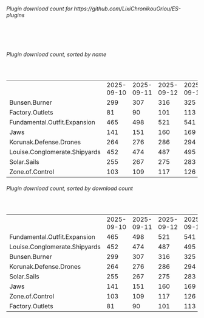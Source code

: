 <h6>Plugin download count for https://github.com/LixiChronikouOriou/ES-plugins</h6><br>
<br>
<h6>Plugin download count, sorted by name</h6><sub><sup><br>
<table>
	<tr>
		<td></td>
		<td>2025-09-10</td>
		<td>2025-09-11</td>
		<td>2025-09-12</td>
		<td>2025-09-13</td>
		<td>2025-09-14</td>
		<td>2025-09-15</td>
		<td>2025-09-16</td>
		<td>today +</td>
	</tr>
	<tr>
		<td>Bunsen.Burner</td>
		<td>299</td>
		<td>307</td>
		<td>316</td>
		<td>325</td>
		<td>330</td>
		<td>341</td>
		<td>344</td>
		<td>+ 3</td>
	</tr>
	<tr>
		<td>Factory.Outlets</td>
		<td>81</td>
		<td>90</td>
		<td>101</td>
		<td>113</td>
		<td>119</td>
		<td>132</td>
		<td>137</td>
		<td>+ 5</td>
	</tr>
	<tr>
		<td>Fundamental.Outfit.Expansion</td>
		<td>465</td>
		<td>498</td>
		<td>521</td>
		<td>541</td>
		<td>550</td>
		<td>566</td>
		<td>575</td>
		<td>+ 9</td>
	</tr>
	<tr>
		<td>Jaws</td>
		<td>141</td>
		<td>151</td>
		<td>160</td>
		<td>169</td>
		<td>176</td>
		<td>186</td>
		<td>191</td>
		<td>+ 5</td>
	</tr>
	<tr>
		<td>Korunak.Defense.Drones</td>
		<td>264</td>
		<td>276</td>
		<td>286</td>
		<td>294</td>
		<td>299</td>
		<td>310</td>
		<td>316</td>
		<td>+ 6</td>
	</tr>
	<tr>
		<td>Louise.Conglomerate.Shipyards</td>
		<td>452</td>
		<td>474</td>
		<td>487</td>
		<td>495</td>
		<td>501</td>
		<td>512</td>
		<td>516</td>
		<td>+ 4</td>
	</tr>
	<tr>
		<td>Solar.Sails</td>
		<td>255</td>
		<td>267</td>
		<td>275</td>
		<td>283</td>
		<td>289</td>
		<td>302</td>
		<td>307</td>
		<td>+ 5</td>
	</tr>
	<tr>
		<td>Zone.of.Control</td>
		<td>103</td>
		<td>109</td>
		<td>117</td>
		<td>126</td>
		<td>132</td>
		<td>144</td>
		<td>147</td>
		<td>+ 3</td>
	</tr>
</table>
</sub></sup>
<h6>Plugin download count, sorted by download count</h6><sub><sup><br>
<table>
	<tr>
		<td></td>
		<td>2025-09-10</td>
		<td>2025-09-11</td>
		<td>2025-09-12</td>
		<td>2025-09-13</td>
		<td>2025-09-14</td>
		<td>2025-09-15</td>
		<td>2025-09-16</td>
		<td>today +</td>
	</tr>
	<tr>
		<td>Fundamental.Outfit.Expansion</td>
		<td>465</td>
		<td>498</td>
		<td>521</td>
		<td>541</td>
		<td>550</td>
		<td>566</td>
		<td>575</td>
		<td>+ 9</td>
	</tr>
	<tr>
		<td>Louise.Conglomerate.Shipyards</td>
		<td>452</td>
		<td>474</td>
		<td>487</td>
		<td>495</td>
		<td>501</td>
		<td>512</td>
		<td>516</td>
		<td>+ 4</td>
	</tr>
	<tr>
		<td>Bunsen.Burner</td>
		<td>299</td>
		<td>307</td>
		<td>316</td>
		<td>325</td>
		<td>330</td>
		<td>341</td>
		<td>344</td>
		<td>+ 3</td>
	</tr>
	<tr>
		<td>Korunak.Defense.Drones</td>
		<td>264</td>
		<td>276</td>
		<td>286</td>
		<td>294</td>
		<td>299</td>
		<td>310</td>
		<td>316</td>
		<td>+ 6</td>
	</tr>
	<tr>
		<td>Solar.Sails</td>
		<td>255</td>
		<td>267</td>
		<td>275</td>
		<td>283</td>
		<td>289</td>
		<td>302</td>
		<td>307</td>
		<td>+ 5</td>
	</tr>
	<tr>
		<td>Jaws</td>
		<td>141</td>
		<td>151</td>
		<td>160</td>
		<td>169</td>
		<td>176</td>
		<td>186</td>
		<td>191</td>
		<td>+ 5</td>
	</tr>
	<tr>
		<td>Zone.of.Control</td>
		<td>103</td>
		<td>109</td>
		<td>117</td>
		<td>126</td>
		<td>132</td>
		<td>144</td>
		<td>147</td>
		<td>+ 3</td>
	</tr>
	<tr>
		<td>Factory.Outlets</td>
		<td>81</td>
		<td>90</td>
		<td>101</td>
		<td>113</td>
		<td>119</td>
		<td>132</td>
		<td>137</td>
		<td>+ 5</td>
	</tr>
</table>
</sub></sup>

